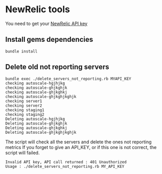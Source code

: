 # NewRelic tools
You need to get your [NewRelic API key](https://docs.newrelic.com/docs/apm/apis/requirements/api-key)

## Install gems dependencies

`bundle install`

## Delete old not reporting servers

```
bundle exec ./delete_servers_not_reporting.rb MYAPI_KEY
checking autoscale-hgjhjkg
checking autoscale-ghjkghjk
checking autoscale-ghjkghkj
checking autoscale-ghjkghjkghjk
checking server1
checking server2
checking staging1
checking staging2
Deleting autoscale-hgjhjkg
Deleting autoscale-ghjkghjk
Deleting autoscale-ghjkghkj
Deleting autoscale-ghjkghjkghjk
```


The script will check all the servers and delete the ones not reporting metrics
If you forget to give an API_KEY, or if this one is not correct,  the script will failed.
```
Invalid API key, API call returned : 401 Unauthorized
Usage : ./delete_servers_not_reporting.rb MY_API_KEY
```
